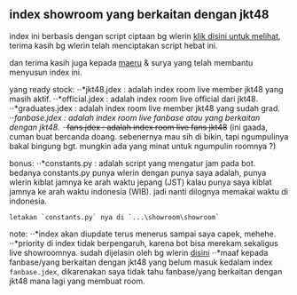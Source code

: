 ## index showroom yang berkaitan dengan jkt48

index ini berbasis dengan script ciptaan bg wlerin [klik disini untuk melihat](https://github.com/wlerin/showroom), terima kasih bg wlerin telah menciptakan script hebat ini.

dan terima kasih juga kepada [maeru](https://github.com/maeruuuuu) & surya yang telah membantu menyusun index ini.



yang ready stock:
⋅⋅*jkt48.jdex : adalah index room live member jkt48 yang masih aktif.
⋅⋅*official.jdex : adalah index room live official dari jkt48.
⋅⋅*graduates.jdex : adalah index room live member jkt48 yang sudah grad.
⋅⋅*fanbase.jdex : adalah index room live fanbase atau yang berkaitan dengan jkt48.
⋅⋅*~~fans.jdex : adalah index room live fans jkt48~~ (ini gaada, cuman buat bercanda doang. sebenernya mau sih di bikin, tapi ngumpulinya bakal bingung bgt. mungkin ada yang minat untuk ngumpulin roomnya ?)

bonus:
⋅⋅*constants.py : adalah script yang mengatur jam pada bot. bedanya constants.py punya wlerin dengan punya saya adalah, punya wlerin kiblat jamnya ke arah waktu jepang (JST) kalau punya saya kiblat jamnya ke arah waktu indonesia (WIB). jadi nanti dilognya memakai waktu di indonesia.
```
letakan `constants.py` nya di `...\showroom\showroom`
```


note: 
⋅⋅*index akan diupdate terus menerus sampai saya capek, mehehe.
⋅⋅*priority di index tidak berpengaruh, karena bot bisa merekam sekaligus live showroomnya. sudah dijelasin oleh bg wlerin [disini](https://github.com/wlerin/showroom/issues/29#issuecomment-733889216)
⋅⋅*maaf kepada fanbase/yang berkaitan dengan jkt48 yang belum masuk kedalam index `fanbase.jdex`, dikarenakan saya tidak tahu fanbase/yang berkaitan dengan jkt48 mana lagi yang membuat room.
